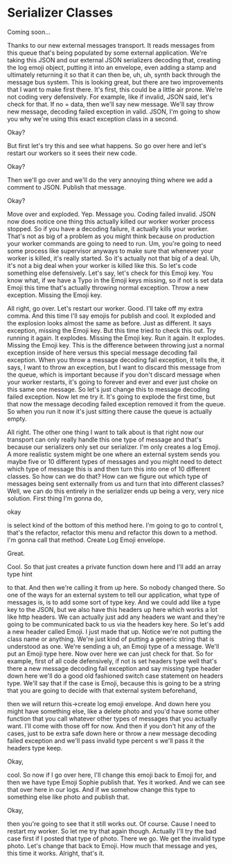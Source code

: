 # Serializer Classes

Coming soon...

Thanks to our new external messages transport. It reads messages from this queue
that's being populated by some external application. We're taking this JSON and our
external JSON serializers decoding that, creating the log emoji object, putting it
into an envelope, even adding a stamp and ultimately returning it so that it can then
be, uh, uh, synth back through the message bus system. This is looking great, but
there are two improvements that I want to make first there. It's first, this could be
a little air prone. We're not coding very defensively. For example, like if invalid,
JSON said, let's check for that. If no = data, then we'll say new message. We'll say
throw new message, decoding failed exception in valid. JSON, I'm going to show you
why we're using this exact exception class in a second.

Okay?

But first let's try this and see what happens. So go over here and let's restart our
workers so it sees their new code.

Okay?

Then we'll go over and we'll do the very annoying thing where we add a comment to
JSON. Publish that message.

Okay?

Move over and exploded. Yep. Message you. Coding failed invalid. JSON now does notice
one thing this actually killed our worker worker process stopped. So if you have a
decoding failure, it actually kills your worker. That's not as big of a problem as
you might think because on production your worker commands are going to need to run.
Um, you're going to need some process like supervisor anyways to make sure that
whenever your worker is killed, it's really started. So it's actually not that big of
a deal. Uh, it's not a big deal when your worker is killed like this. So let's code
something else defensively. Let's say, let's check for this Emoji key. You know what,
if we have a Typo in the Emoji keys missing, so if not is set data Emoji this time
that's actually throwing normal exception. Throw a new exception. Missing the Emoji
key.

All right, go over. Let's restart our worker. Good. I'll take off my extra comma. And
this time I'll say emojis for publish and cool. It exploded and the explosion looks
almost the same as before. Just as different. It says exception, missing the Emoji
key. But this time tried to check this out. Try running it again. It explodes.
Missing the Emoji key. Run it again. It explodes. Missing the Emoji key. This is the
difference between throwing just a normal exception inside of here versus this
special message decoding fail exception. When you throw a message decoding fail
exception, it tells the, it says, I want to throw an exception, but I want to discard
this message from the queue, which is important because if you don't discard message
when your worker restarts, it's going to forever and ever and ever just choke on this
same one message. So let's just change this to message decoding failed exception. Now
let me try it. It's going to explode the first time, but that now the message
decoding failed exception removed it from the queue. So when you run it now it's just
sitting there cause the queue is actually empty.

All right. The other one thing I want to talk about is that right now our transport
can only really handle this one type of message and that's because our serializers
only set our serializer. I'm only creates a log Emoji. A more realistic system might
be one where an external system sends you maybe five or 10 different types of
messages and you might need to detect which type of message this is and then turn
this into one of 10 different classes. So how can we do that? How can we figure out
which type of messages being sent externally from us and turn that into different
classes? Well, we can do this entirely in the serializer ends up being a very, very
nice solution. First thing I'm gonna do,

okay

is select kind of the bottom of this method here. I'm going to go to control t,
that's the refactor, refactor this menu and refactor this down to a method. I'm gonna
call that method. Create Log Emoji envelope.

Great.

Cool. So that just creates a private function down here and I'll add an array type
hint

to that. And then we're calling it from up here. So nobody changed there. So one of
the ways for an external system to tell our application, what type of messages is, is
to add some sort of type key. And we could add like a type key to the JSON, but we
also have this headers up here which works a lot like http headers. We can actually
just add any headers we want and they're going to be communicated back to us via the
headers key here. So let's add a new header called Emoji. I just made that up. Notice
we're not putting the class name or anything. We're just kind of putting a generic
string that is understood as one. We're sending a uh, an Emoji type of a message.
We'll put an Emoji type here. Now over here we can just check for that. So for
example, first of all code defensively, if not is set headers type well that's there
a new message decoding fail exception and say missing type header down here we'll do
a good old fashioned switch case statement on headers type. We'll say that if the
case is Emoji, because this is going to be a string that you are going to decide with
that external system beforehand,

then we will return this->create log emoji envelope. And down here you might have
something else, like a delete photo and you'd have some other function that you call
whatever other types of messages that you actually want. I'll come with those off for
now. And then if you don't hit any of the cases, just to be extra safe down here or
throw a new message decoding failed exception and we'll pass invalid type percent s
we'll pass it the headers type keep.

Okay,

cool. So now if I go over here, I'll change this emoji back to Emoji for, and then we
have type Emoji Sophie publish that. Yes it worked. And we can see that over here in
our logs. And if we somehow change this type to something else like photo and publish
that.

Okay,

then you're going to see that it still works out. Of course. Cause I need to restart
my worker. So let me try that again though. Actually I'll try the bad case first if I
posted that type of photo. There we go. We get the invalid type photo. Let's change
that back to Emoji. How much that message and yes, this time it works. Alright,
that's it.